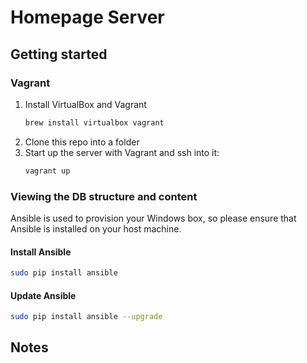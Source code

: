 # Homepage Server

## Getting started

### Vagrant

1. Install VirtualBox and Vagrant
    ```sh
    brew install virtualbox vagrant
    ```
1. Clone this repo into a folder
1. Start up the server with Vagrant and ssh into it:
    ```sh
    vagrant up
    ```

### Viewing the DB structure and content

Ansible is used to provision your Windows box, so please ensure that Ansible is installed on your host machine.

#### Install Ansible

```sh
sudo pip install ansible
```

#### Update Ansible

```sh
sudo pip install ansible --upgrade
```

## Notes


